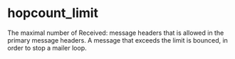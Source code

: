 # hopcount_limit 


The maximal number of Received:  message headers that is allowed
in the primary message headers. A message that exceeds the limit
is bounced, in order to stop a mailer loop.



